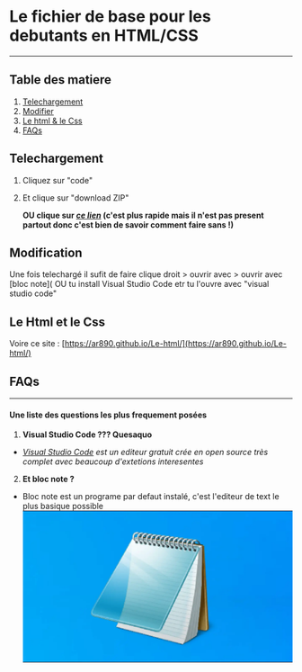 # Le fichier de base pour les debutants en HTML/CSS
***
## Table des matiere
1. [Telechargement](#telechargement)
2. [Modifier](#modification)
3. [Le html & le Css](#le-html-et-le-css)
4. [FAQs](#faqs)

## Telechargement

 1. Cliquez sur "code"
 2. Et clique sur "download ZIP"
 
    __OU clique sur [_ce lien_](https://github.com/Ar890/Ramdomhtml/archive/refs/heads/main.zip) (c'est plus rapide mais il n'est pas present partout donc c'est bien de savoir comment faire sans !)__

## Modification

Une fois telechargé il sufit de faire clique droit > ouvrir avec > ouvrir avec [bloc note]( OU tu install Visual Studio Code etr tu l'ouvre avec "visual studio code"

## Le Html et le Css

Voire ce site : [https://ar890.github.io/Le-html/](https://ar890.github.io/Le-html/)

## FAQs
***
#### Une liste des questions les plus frequement posées

 1. __Visual Studio Code ??? Quesaquo__ 

 - _[Visual Studio Code](https://code.visualstudio.com/) est un editeur gratuit crée en open source très complet avec beaucoup d'extetions interesentes_

 2. __Et bloc note ?__ 
   - Bloc note est un programe par defaut instalé, c'est l'editeur de text le plus basique possible 
![image](/blocnote.webp)
